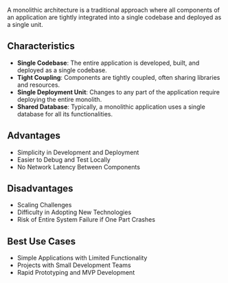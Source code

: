 A monolithic architecture is a traditional approach where all components of an application are tightly integrated into a single codebase and deployed as a single unit.

## Characteristics

- **Single Codebase**: The entire application is developed, built, and deployed as a single codebase.
- **Tight Coupling**: Components are tightly coupled, often sharing libraries and resources.
- **Single Deployment Unit**: Changes to any part of the application require deploying the entire monolith.
- **Shared Database**: Typically, a monolithic application uses a single database for all its functionalities.

## Advantages

- Simplicity in Development and Deployment
- Easier to Debug and Test Locally
- No Network Latency Between Components

## Disadvantages

- Scaling Challenges
- Difficulty in Adopting New Technologies
- Risk of Entire System Failure if One Part Crashes

## Best Use Cases

- Simple Applications with Limited Functionality
- Projects with Small Development Teams
- Rapid Prototyping and MVP Development